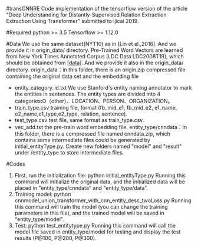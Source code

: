 #transCNNRE
Code implementation of the tensorflow version of the article "Deep Understanding for Distantly-Supervised Relation Extraction Extraction Using Transformer" submitted to ijicai 2019.

#Required
python >= 3.5
Tensorflow >= 1.12.0

#Data
We use the same dataset(NYT10) as in [Lin et al.,2016]. And we provide it in origin_data/ directory.
Pre-Trained Word Vectors are learned from New York Times Annotated Corpus (LDC Data LDC2008T19), which should be obtained from [[data]](https://catalog.ldc.upenn.edu/LDC2008T19). And we provide it also in the origin_data/ directory.
origin_data：in this folder, there is an origin.zip compressed file containing the original data set and the embedding file
- entity_category_id.txt We use Stanford's entity naming annotator to mark the entities in sentences. The entity types are divided into 4 categories:O（other）、LOCATION、PERSON、ORGANIZATION。
- train_type.csv training file, format (fb_mid_e1, fb_mid_e2, e1_name, e2_name,e1_type,e2_type, relation, sentence).
- test_type.csv test file, same format as train_type.csv.
- vec_add.txt the pre-train word embedding file.
entity_type/cnndata：In this folder, there is a compressed file named cnndata.zip, which contains some intermediate files could be generated by initial_entityType.py. Create new folders named "model" and "result" under /entity_type to store intermediate files.

#Codes
1. First, run the initialization file:
  python initial_entityType.py
  Running this command will initialize the original data, and the initialized data will be placed in "entity_type/cnndata" and "entity_type/data".
2. Training model:
  python cnnmodel_union_transformer_with_cnn_entity_desc_twoLoss.py
  Running this command will train the model (you can change the training parameters in this file), and the trained model will be saved in "entity_type/model".
3. Test:
  python test_entitytype.py
  Running this command will call the model file saved in entity_type/model for testing and display the test results (P@100, P@200, P@300).
